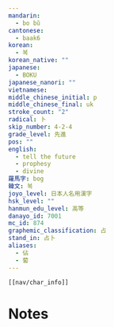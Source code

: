 ```yaml
---
mandarin:
  - bo bǔ
cantonese:
  - baak6
korean:
  - 복
korean_native: ""
japanese:
  - BOKU
japanese_nanori: ""
vietnamese:
middle_chinese_initial: p
middle_chinese_final: uk
stroke_count: "2"
radical: 卜
skip_number: 4-2-4
grade_level: 先進
pos: ""
english:
  - tell the future
  - prophesy
  - divine
羅馬字: bog
韓文: 복
joyo_level: 日本人名用漢字
hsk_level: ""
hanmun_edu_level: 高等
danayo_id: 7001
mc_id: 874
graphemic_classification: 占
stand_in: 占卜
aliases:
  - 佔
  - 蔔
---
```

```meta-bind-embed
[[nav/char_info]]
```

# Notes
